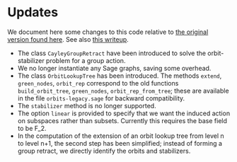 # Updates

We document here some changes to this code relative to [the original version found here](https://www.github.com/kedlaya/same-class-number). See also [this writeup](https://github.com/kedlaya/orbits/blob/main/orbits.pdf).

-  The class `CayleyGroupRetract` have been introduced to solve the orbit-stabilizer problem for a group action.
-  We no longer instantiate any Sage graphs, saving some overhead.
-  The class `OrbitLookupTree` has been introduced. The methods `extend`, `green_nodes`, `orbit_rep` correspond to the old functions  `build_orbit_tree`, `green_nodes`, `orbit_rep_from_tree`; these are available in the file `orbits-legacy.sage` for backward compatibility.
- The `stabilizer` method is no longer supported.
- The option `linear` is provided to specify that we want the induced action on subspaces rather than subsets. Currently this requires the base field to be F_2.
- In the computation of the extension of an orbit lookup tree from level n to level n+1, the second step has been simplified; instead of forming a group retract, we directly identify the orbits and stabilizers.